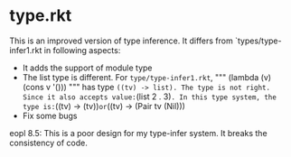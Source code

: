 type.rkt
========
This is an improved version of type inference. It differs from `types/type-infer1.rkt
in following aspects:
- It adds the support of module type
- The list type is different. For `type/type-infer1.rkt`,
    """
     (lambda (v)
        (cons v '()))
    """
  has type `((tv) -> list). The type is not right. Since it also accepts
  value:`(list 2 . 3)`. In this type system, the type is:`((tv) -> (tv))`
  or `((tv) -> (Pair tv (Nil)))
- Fix some bugs

eopl 8.5: This is a poor design for my type-infer system. It breaks the consistency of
code.
